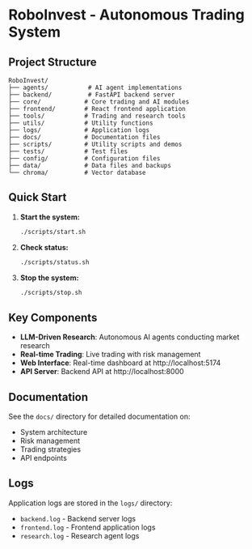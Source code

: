 # RoboInvest - Autonomous Trading System

## Project Structure

```
RoboInvest/
├── agents/           # AI agent implementations
├── backend/          # FastAPI backend server
├── core/            # Core trading and AI modules
├── frontend/        # React frontend application
├── tools/           # Trading and research tools
├── utils/           # Utility functions
├── logs/            # Application logs
├── docs/            # Documentation files
├── scripts/         # Utility scripts and demos
├── tests/           # Test files
├── config/          # Configuration files
├── data/            # Data files and backups
└── chroma/          # Vector database
```

## Quick Start

1. **Start the system:**
   ```bash
   ./scripts/start.sh
   ```

2. **Check status:**
   ```bash
   ./scripts/status.sh
   ```

3. **Stop the system:**
   ```bash
   ./scripts/stop.sh
   ```

## Key Components

- **LLM-Driven Research**: Autonomous AI agents conducting market research
- **Real-time Trading**: Live trading with risk management
- **Web Interface**: Real-time dashboard at http://localhost:5174
- **API Server**: Backend API at http://localhost:8000

## Documentation

See the `docs/` directory for detailed documentation on:
- System architecture
- Risk management
- Trading strategies
- API endpoints

## Logs

Application logs are stored in the `logs/` directory:
- `backend.log` - Backend server logs
- `frontend.log` - Frontend application logs
- `research.log` - Research agent logs
